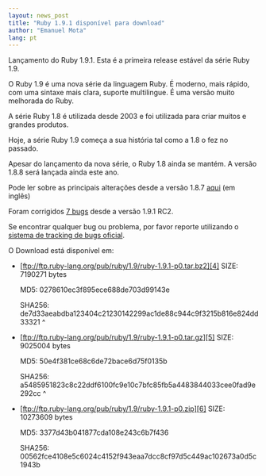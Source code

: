 ```yaml
---
layout: news_post
title: "Ruby 1.9.1 disponível para download"
author: "Emanuel Mota"
lang: pt
---
```


Lançamento do Ruby 1.9.1. Esta é a primeira release estável da série
Ruby 1.9.

O Ruby 1.9 é uma nova série da linguagem Ruby. É moderno, mais rápido,
com uma sintaxe mais clara, suporte multilingue. É uma versão muito
melhorada do Ruby.

A série Ruby 1.8 é utilizada desde 2003 e foi utilizada para criar
muitos e grandes produtos.

Hoje, a série Ruby 1.9 começa a sua história tal como a 1.8 o fez no
passado.

Apesar do lançamento da nova série, o Ruby 1.8 ainda se mantém. A versão
1.8.8 será lançada ainda este ano.

Pode ler sobre as principais alterações desde a versão 1.8.7 [aqui][1]
(em inglês)

Foram corrigidos [7 bugs][2] desde a versão 1.9.1 RC2.

Se encontrar qualquer bug ou problema, por favor reporte utilizando o
[sistema de tracking de bugs oficial][3].

O Download está disponível em:

* [ftp://ftp.ruby-lang.org/pub/ruby/1.9/ruby-1.9.1-p0.tar.bz2][4]
  SIZE: 7190271 bytes
  
  MD5: 0278610ec3f895ece688de703d99143e
  
  SHA256:
  de7d33aeabdba123404c21230142299ac1de88c944c9f3215b816e824dd33321
^

* [ftp://ftp.ruby-lang.org/pub/ruby/1.9/ruby-1.9.1-p0.tar.gz][5]
  SIZE: 9025004 bytes
  
  MD5: 50e4f381ce68c6de72bace6d75f0135b
  
  SHA256:
  a5485951823c8c22ddf6100fc9e10c7bfc85fb5a4483844033cee0fad9e292cc
^

* [ftp://ftp.ruby-lang.org/pub/ruby/1.9/ruby-1.9.1-p0.zip][6]
  SIZE: 10273609 bytes
  
  MD5: 3377d43b041877cda108e243c6b7f436
  
  SHA256:
  00562fce4108e5c6024c4152f943eaa7dcc8cf97d5c449ac102673a0d5c1943b



[1]: http://svn.ruby-lang.org/repos/ruby/tags/v1_9_1_0/NEWS 
[2]: http://redmine.ruby-lang.org/projects/ruby-19/issues?query_id=11 
[3]: http://redmine.ruby-lang.org 
[4]: ftp://ftp.ruby-lang.org/pub/ruby/1.9/ruby-1.9.1-p0.tar.bz2 
[5]: ftp://ftp.ruby-lang.org/pub/ruby/1.9/ruby-1.9.1-p0.tar.gz 
[6]: ftp://ftp.ruby-lang.org/pub/ruby/1.9/ruby-1.9.1-p0.zip 
